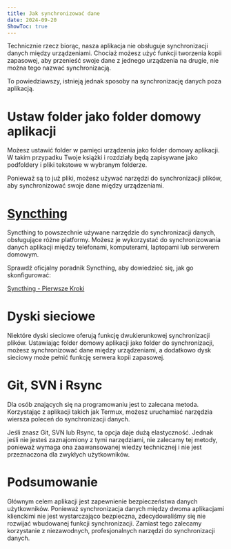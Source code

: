 ```yaml
---
title: Jak synchronizować dane  
date: 2024-09-20  
ShowToc: true  
---
```


Technicznie rzecz biorąc, nasza aplikacja nie obsługuje synchronizacji danych między urządzeniami. Chociaż możesz użyć funkcji tworzenia kopii zapasowej, aby przenieść swoje dane z jednego urządzenia na drugie, nie można tego nazwać synchronizacją.

To powiedziawszy, istnieją jednak sposoby na synchronizację danych poza aplikacją.

# Ustaw folder jako folder domowy aplikacji

Możesz ustawić folder w pamięci urządzenia jako folder domowy aplikacji. W takim przypadku Twoje książki i rozdziały będą zapisywane jako podfoldery i pliki tekstowe w wybranym folderze.

Ponieważ są to już pliki, możesz używać narzędzi do synchronizacji plików, aby synchronizować swoje dane między urządzeniami.

# [Syncthing](https://play.google.com/store/apps/details?id=com.nutomic.syncthingandroid)

Syncthing to powszechnie używane narzędzie do synchronizacji danych, obsługujące różne platformy. Możesz je wykorzystać do synchronizowania danych aplikacji między telefonami, komputerami, laptopami lub serwerem domowym.

Sprawdź oficjalny poradnik Syncthing, aby dowiedzieć się, jak go skonfigurować:

[Syncthing - Pierwsze Kroki](https://docs.syncthing.net/intro/getting-started.html#getting-started)

# Dyski sieciowe

Niektóre dyski sieciowe oferują funkcję dwukierunkowej synchronizacji plików. Ustawiając folder domowy aplikacji jako folder do synchronizacji, możesz synchronizować dane między urządzeniami, a dodatkowo dysk sieciowy może pełnić funkcję serwera kopii zapasowej.

# Git, SVN i Rsync

Dla osób znających się na programowaniu jest to zalecana metoda. Korzystając z aplikacji takich jak Termux, możesz uruchamiać narzędzia wiersza poleceń do synchronizacji danych.

Jeśli znasz Git, SVN lub Rsync, ta opcja daje dużą elastyczność. Jednak jeśli nie jesteś zaznajomiony z tymi narzędziami, nie zalecamy tej metody, ponieważ wymaga ona zaawansowanej wiedzy technicznej i nie jest przeznaczona dla zwykłych użytkowników.

# Podsumowanie

Głównym celem aplikacji jest zapewnienie bezpieczeństwa danych użytkowników. Ponieważ synchronizacja danych między dwoma aplikacjami klienckimi nie jest wystarczająco bezpieczna, zdecydowaliśmy się nie rozwijać wbudowanej funkcji synchronizacji. Zamiast tego zalecamy korzystanie z niezawodnych, profesjonalnych narzędzi do synchronizacji danych.
